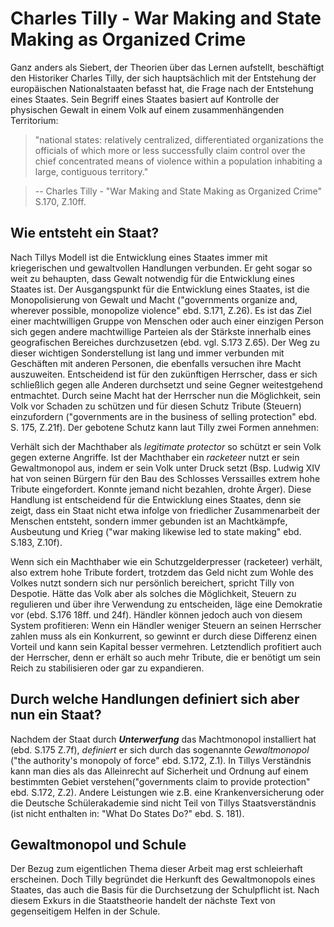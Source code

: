 # Charles Tilly - War Making and State Making as Organized Crime
Ganz anders als Siebert, der Theorien über das Lernen aufstellt, beschäftigt den Historiker Charles Tilly,
der sich hauptsächlich mit der Entstehung der europäischen Nationalstaaten befasst hat, die Frage nach der Entstehung eines Staates.
Sein Begriff eines Staates basiert auf
Kontrolle der physischen Gewalt                                                                                                               in einem Volk auf einem zusammenhängenden Territorium:
>"national states: relatively centralized, differentiated organizations the officials of which more or less successfully claim control over the chief concentrated means of violence within a population inhabiting a large, contiguous territory."

>   -- Charles Tilly - "War Making and State Making as Organized Crime" S.170, Z.10ff.

## Wie entsteht ein Staat?
Nach Tillys Modell ist die Entwicklung eines Staates immer mit kriegerischen und gewaltvollen Handlungen verbunden.
Er geht sogar so weit zu behaupten, dass Gewalt notwendig für die Entwicklung eines Staates ist.
Der Ausgangspunkt für die Entwicklung eines Staates, ist die Monopolisierung von Gewalt und Macht ("governments organize and, wherever possible, monopolize violence" ebd. S.171, Z.26).
Es ist das Ziel einer machtwilligen Gruppe von Menschen oder auch einer einzigen Person sich gegen andere machtwillige Parteien als der Stärkste innerhalb eines geografischen Bereiches durchzusetzen (ebd. vgl. S.173 Z.65).
Der Weg zu dieser wichtigen Sonderstellung ist lang und immer verbunden mit Geschäften mit anderen Personen, die ebenfalls versuchen ihre Macht auszuweiten.
Entscheidend ist für den zukünftigen Herrscher, dass er sich schließlich gegen alle Anderen durchsetzt und seine Gegner weitestgehend entmachtet.
Durch seine Macht hat der Herrscher nun die Möglichkeit, sein Volk vor Schaden zu schützen und für diesen Schutz Tribute (Steuern) einzufordern ("governments are in the business of selling protection" ebd. S. 175, Z.21f).
Der gebotene Schutz kann laut Tilly zwei Formen annehmen:

Verhält sich der Machthaber als *legitimate protector* so schützt er sein Volk gegen externe Angriffe.
Ist der Machthaber ein *racketeer* nutzt er sein Gewaltmonopol aus, indem er sein Volk unter Druck setzt (Bsp. Ludwig XIV hat von seinen Bürgern für den Bau des Schlosses Verssailles extrem hohe Tribute eingefordert. Konnte jemand nicht bezahlen, drohte Ärger).
Diese Handlung ist entscheidend für die Entwicklung eines Staates, denn sie zeigt, dass ein Staat nicht etwa infolge von friedlicher Zusammenarbeit der Menschen entsteht, sondern immer gebunden ist an Machtkämpfe, Ausbeutung und Krieg ("war making likewise led to state making" ebd. S.183, Z.10f).

Wenn sich ein Machthaber wie ein Schutzgelderpresser (racketeer) verhält, also extrem hohe Tribute fordert, trotzdem das Geld nicht zum Wohle des Volkes nutzt sondern sich nur persönlich bereichert, spricht Tilly von Despotie.
Hätte das Volk aber als solches die Möglichkeit, Steuern zu regulieren und über ihre Verwendung zu entscheiden, läge eine Demokratie vor (ebd. S.176 18ff. und 24f).
Händler können jedoch auch von diesem System profitieren:
Wenn ein Händler weniger Steuern an seinen Herrscher zahlen muss als ein Konkurrent, so gewinnt er durch diese Differenz einen Vorteil und kann sein Kapital besser vermehren.
Letztendlich profitiert auch der Herrscher, denn er erhält so auch mehr Tribute, die er benötigt um sein Reich zu stabilisieren oder gar zu expandieren.

## Durch welche Handlungen definiert sich aber nun ein Staat?
Nachdem der Staat durch ***Unterwerfung*** das Machtmonopol installiert hat (ebd. S.175 Z.7f), *definiert* er sich durch das sogenannte *Gewaltmonopol* ("the authority's monopoly of force" ebd. S.172, Z.1).
In Tillys Verständnis kann man dies als das Alleinrecht auf Sicherheit und Ordnung auf einem bestimmten Gebiet verstehen("governments claim to provide protection" ebd. S.172, Z.2).
Andere Leistungen wie z.B. eine Krankenversicherung oder die Deutsche Schülerakademie sind nicht Teil von Tillys Staatsverständnis (ist nicht enthalten in: "What Do States Do?" ebd. S. 181).

## Gewaltmonopol und Schule
Der Bezug zum eigentlichen Thema dieser Arbeit mag erst schleierhaft erscheinen.
Doch Tilly begründet die Herkunft des Gewaltmonopols eines Staates, das auch die Basis für die Durchsetzung der Schulpflicht ist.
Nach diesem Exkurs in die Staatstheorie handelt der nächste Text von gegenseitigem Helfen in der Schule.
